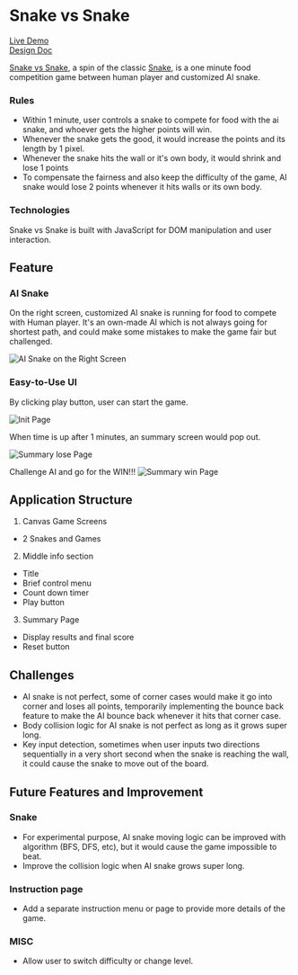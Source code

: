 # Snake vs Snake
[Live Demo](https://juzen2003.github.io/)  
[Design Doc](https://github.com/juzen2003/Snake-vs-Snake/wiki)

[Snake vs Snake](https://juzen2003.github.io/), a spin of the classic [Snake](https://www.google.com/search?q=classic+snake+game&oq=classic+snake+game&aqs=chrome..69i57j69i60j0l4.3008j0j7&sourceid=chrome&ie=UTF-8), is a one minute food competition game between human player and customized AI snake.

### Rules
+ Within 1 minute, user controls a snake to compete for food with the ai snake, and whoever gets the higher points will win.
+ Whenever the snake gets the good, it would increase the points and its length by 1 pixel.
+ Whenever the snake hits the wall or it's own body, it would shrink and lose 1 points
+ To compensate the fairness and also keep the difficulty of the game, AI snake would lose 2 points whenever it hits walls or its own body.

### Technologies

Snake vs Snake is built with JavaScript for DOM manipulation and user interaction.

## Feature
### AI Snake
On the right screen, customized AI snake is running for food to compete with Human player. It's an own-made AI which is not always going for shortest path, and could make some mistakes to make the game fair but challenged.

![AI Snake on the Right Screen](https://github.com/juzen2003/Snake-vs-Snake/blob/master/images/gameRunning.png)

### Easy-to-Use UI
By clicking play button, user can start the game.

![Init Page ](https://github.com/juzen2003/Snake-vs-Snake/blob/master/images/gamePage.png)

When time is up after 1 minutes, an summary screen would pop out.

![Summary lose Page ](https://github.com/juzen2003/Snake-vs-Snake/blob/master/images/gameEnding.png)

Challenge AI and go for the WIN!!!
![Summary win Page ](https://github.com/juzen2003/Snake-vs-Snake/blob/master/images/winPage.png)

## Application Structure
1. Canvas Game Screens
 + 2 Snakes and Games
2. Middle info section
 + Title
 + Brief control menu
 + Count down timer
 + Play button
3. Summary Page
 + Display results and final score
 + Reset button


## Challenges
* AI snake is not perfect, some of corner cases would make it go into corner and loses all points, temporarily implementing the bounce back feature to make the AI bounce back whenever it hits that corner case.
* Body collision logic for AI snake is not perfect as long as it grows super long.
* Key input detection, sometimes when user inputs two directions sequentially in a very short second when the snake is reaching the wall, it could cause the snake to move out of the board.

## Future Features and Improvement
### Snake
* For experimental purpose, AI snake moving logic can be improved with algorithm (BFS, DFS, etc), but it would cause the game impossible to beat.
* Improve the collision logic when AI snake grows super long.

### Instruction page
* Add a separate instruction menu or page to provide more details of the game.

### MISC
* Allow user to switch difficulty or change level.
